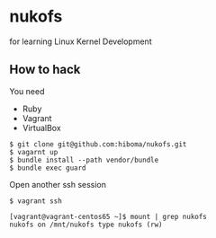 nukofs
======

for learning Linux Kernel Development

## How to hack

You need

 * Ruby
 * Vagrant
 * VirtualBox

```
$ git clone git@github.com:hiboma/nukofs.git
$ vagarnt up
$ bundle install --path vendor/bundle
$ bundle exec guard
```

Open another ssh session

```
$ vagrant ssh

[vagrant@vagrant-centos65 ~]$ mount | grep nukofs
nukofs on /mnt/nukofs type nukofs (rw)
```

